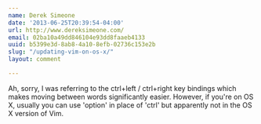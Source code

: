 ```yaml
---
name: Derek Simeone
date: '2013-06-25T20:39:54-04:00'
url: http://www.dereksimeone.com/
email: 02ba10a49dd846104e93dd8faaeb4133
uuid: b5399e3d-8ab8-4a10-8efb-02736c153e2b
slug: "/updating-vim-on-os-x/"
layout: comment

---
```


Ah, sorry, I was referring to the ctrl+left / ctrl+right key bindings which makes moving between words significantly easier. However, if you're on OS X, usually you can use 'option' in place of 'ctrl' but apparently not in the OS X version of Vim.
